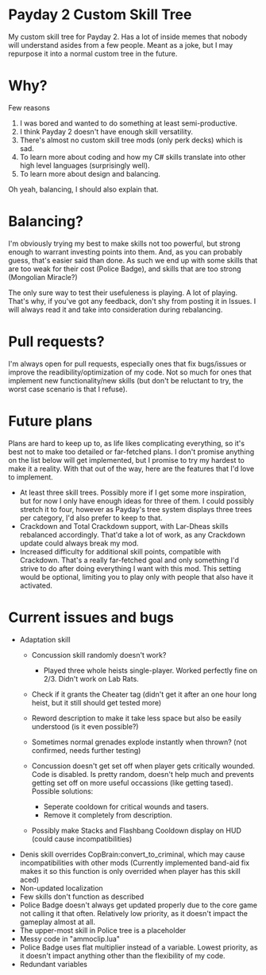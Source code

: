 # Payday 2 Custom Skill Tree

My custom skill tree for Payday 2. Has a lot of inside memes that nobody will understand asides from a few people. Meant as a joke, but I may repurpose it into a normal custom tree in the future.

# Why?

Few reasons

1. I was bored and wanted to do something at least semi-productive.
2. I think Payday 2 doesn't have enough skill versatility.
3. There's almost no custom skill tree mods (only perk decks) which is sad.
4. To learn more about coding and how my C# skills translate into other high level languages (surprisingly well).
5. To learn more about design and balancing.

Oh yeah, balancing, I should also explain that.

# Balancing?

I'm obviously trying my best to make skills not too powerful, but strong enough to warrant investing points into them. And, as you can probably guess, that's easier said than done. As such we end up with some skills that are too weak for their cost (Police Badge), and skills that are too strong (Mongolian Miracle?)

The only sure way to test their usefuleness is playing. A lot of playing. That's why, if you've got any feedback, don't shy from posting it in Issues. I will always read it and take into consideration during rebalancing.

# Pull requests?

I'm always open for pull requests, especially ones that fix bugs/issues or improve the readibility/optimization of my code. Not so much for ones that implement new functionality/new skills (but don't be reluctant to try, the worst case scenario is that I refuse).

# Future plans

Plans are hard to keep up to, as life likes complicating everything, so it's best not to make too detailed or far-fetched plans. I don't promise anything on the list below will get implemented, but I promise to try my hardest to make it a reality. With that out of the way, here are the features that I'd love to implement.

- At least three skill trees. Possibly more if I get some more inspiration, but for now I only have enough ideas for three of them. I could possibly stretch it to four, however as Payday's tree system displays three trees per category, I'd also prefer to keep to that.
- Crackdown and Total Crackdown support, with Lar-Dheas skills rebalanced accordingly. That'd take a lot of work, as any Crackdown update could always break my mod.
- Increased difficulty for additional skill points, compatible with Crackdown. That's a really far-fetched goal and only something I'd strive to do after doing everything I want with this mod. This setting would be optional, limiting you to play only with people that also have it activated.


# Current issues and bugs

- Adaptation skill 
	- Concussion skill randomly doesn't work?
		- Played three whole heists single-player. Worked perfectly fine on 2/3. Didn't work on Lab Rats.
	
	- Check if it grants the Cheater tag (didn't get it after an one hour long heist, but it still should get tested more)
	- Reword description to make it take less space but also be easily understood (is it even possible?)
	- Sometimes normal grenades explode instantly when thrown? (not confirmed, needs further testing)
	- Concussion doesn't get set off when player gets critically wounded. Code is disabled. Is pretty random, doesn't help much and prevents getting set off on more useful occassions (like getting tased). Possible solutions:
		- Seperate cooldown for critical wounds and tasers.
		- Remove it completely from description.
	- Possibly make Stacks and Flashbang Cooldown display on HUD (could cause incompatibilities)
- Denis skill overrides CopBrain:convert_to_criminal, which may cause incompatibilities with other mods
	(Currently implemented band-aid fix makes it so this function is only overrided when player has this skill aced)
- Non-updated localization
- Few skills don't function as described
- Police Badge doesn't always get updated properly due to the core game not calling it that often. Relatively low priority, as it doesn't impact the gameplay almost at all.
- The upper-most skill in Police tree is a placeholder
- Messy code in "ammoclip.lua"
- Police Badge uses flat multiplier instead of a variable. Lowest priority, as it doesn't impact anything other than the flexibility of my code.
- Redundant variables
